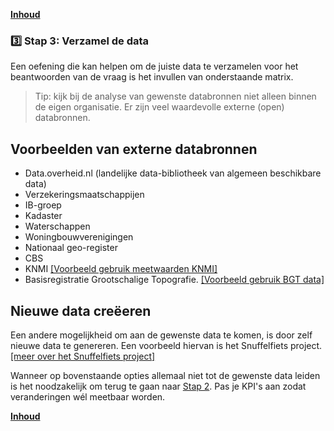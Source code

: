 **[Inhoud](ToC.md)**

### :three: Stap 3: Verzamel de data

Een oefening die kan helpen om de juiste data te verzamelen voor het beantwoorden van de vraag is het invullen van onderstaande matrix.

> Tip: kijk bij de analyse van gewenste databronnen niet alleen binnen de eigen organisatie. Er zijn veel waardevolle externe (open) databronnen.



## Voorbeelden van externe databronnen

+ Data.overheid.nl (landelijke data-bibliotheek van algemeen beschikbare data)
+ Verzekeringsmaatschappijen
+ IB-groep
+ Kadaster
+ Waterschappen
+ Woningbouwverenigingen
+ Nationaal geo-register
+ CBS
+ KNMI [[Voorbeeld gebruik meetwaarden KNMI]]( metamorphoses_data_knmi.md)
+ Basisregistratie Grootschalige Topografie. [[Voorbeeld gebruik BGT data]]( metamorphoses_data_bgt.md)


## Nieuwe data creëeren

Een andere mogelijkheid om aan de gewenste data te komen, is door zelf nieuwe data te genereren. Een voorbeeld hiervan is het Snuffelfiets project. [[meer over het Snuffelfiets project]](metamorphoses_voorbeeld_snuffelfiets.md)

Wanneer op bovenstaande opties allemaal niet tot de gewenste data leiden is het noodzakelijk om terug te gaan naar [Stap 2](stap_2.md). Pas je KPI's aan zodat veranderingen wél meetbaar worden. 

**[Inhoud](ToC.md)**
